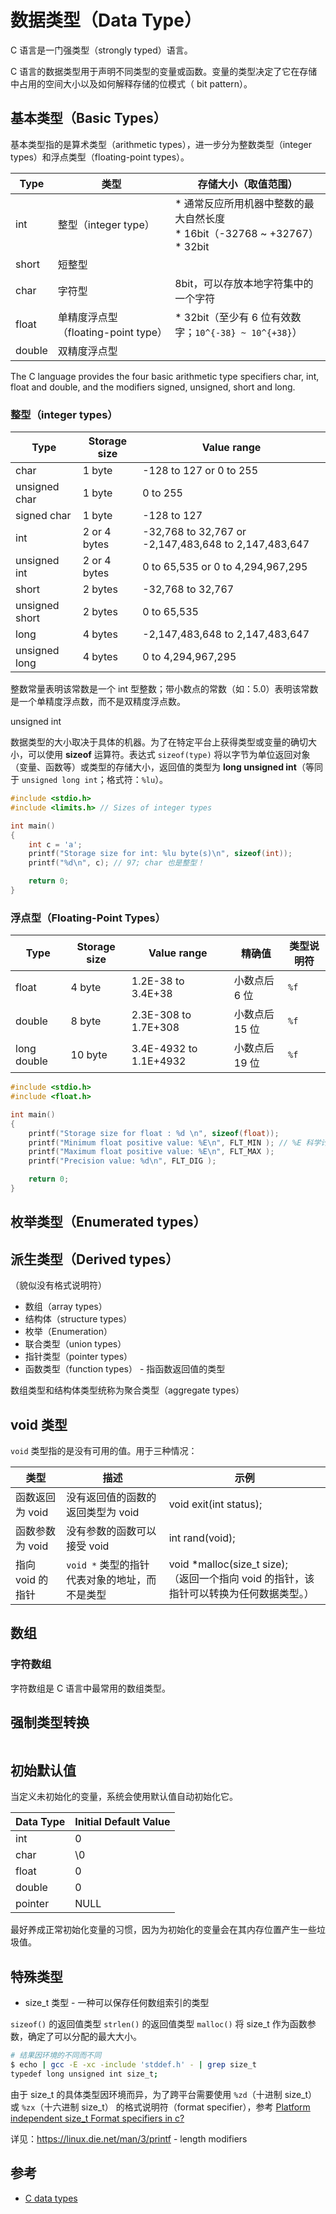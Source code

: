 # 数据类型（Data Type）

C 语言是一门强类型（strongly typed）语言。

C 语言的数据类型用于声明不同类型的变量或函数。变量的类型决定了它在存储中占用的空间大小以及如何解释存储的位模式（ bit pattern）。

## 基本类型（Basic Types）

基本类型指的是算术类型（arithmetic types），进一步分为整数类型（integer types）和浮点类型（floating-point types）。

| Type   | 类型                                | 存储大小（取值范围）                                                                |
| ------ | ----------------------------------- | ----------------------------------------------------------------------------------- |
| int    | 整型（integer type）                | * 通常反应所用机器中整数的最大自然长度 <br> * 16bit（-32768 ~ +32767） <br> * 32bit |
| short  | 短整型                              |                                                                                     |
| char   | 字符型                              | 8bit，可以存放本地字符集中的一个字符                                                |
| float  | 单精度浮点型（floating-point type） | * 32bit（至少有 6 位有效数字；`10^{-38} ~ 10^{+38}`）                               |
| double | 双精度浮点型                        |                                                                                     |

The C language provides the four basic arithmetic type specifiers char, int, float and double, and the modifiers signed, unsigned, short and long.

### 整型（integer types）

| Type           | Storage size | Value range                                          |
| -------------- | ------------ | ---------------------------------------------------- |
| char           | 1 byte       | -128 to 127 or 0 to 255                              |
| unsigned char  | 1 byte       | 0 to 255                                             |
| signed char    | 1 byte       | -128 to 127                                          |
| int            | 2 or 4 bytes | -32,768 to 32,767 or -2,147,483,648 to 2,147,483,647 |
| unsigned int   | 2 or 4 bytes | 0 to 65,535 or 0 to 4,294,967,295                    |
| short          | 2 bytes      | -32,768 to 32,767                                    |
| unsigned short | 2 bytes      | 0 to 65,535                                          |
| long           | 4 bytes      | -2,147,483,648 to 2,147,483,647                      |
| unsigned long  | 4 bytes      | 0 to 4,294,967,295                                   |

整数常量表明该常数是一个 int 型整数；带小数点的常数（如：5.0）表明该常数是一个单精度浮点数，而不是双精度浮点数。

unsigned int

数据类型的大小取决于具体的机器。为了在特定平台上获得类型或变量的确切大小，可以使用 **sizeof** 运算符。表达式 `sizeof(type)` 将以字节为单位返回对象（变量、函数等）或类型的存储大小，返回值的类型为 **long unsigned int**（等同于 `unsigned long int`；格式符：`%lu`）。

```c
#include <stdio.h>
#include <limits.h> // Sizes of integer types

int main()
{
    int c = 'a';
    printf("Storage size for int: %lu byte(s)\n", sizeof(int));
    printf("%d\n", c); // 97; char 也是整型！

    return 0;
}
```

### 浮点型（Floating-Point Types）

| Type        | Storage size | Value range            | 精确值         | 类型说明符 |
| ----------- | ------------ | ---------------------- | -------------- | ---------- |
| float       | 4 byte       | 1.2E-38 to 3.4E+38     | 小数点后 6 位  | `%f`       |
| double      | 8 byte       | 2.3E-308 to 1.7E+308   | 小数点后 15 位 | `%f`       |
| long double | 10 byte      | 3.4E-4932 to 1.1E+4932 | 小数点后 19 位 | `%f`       |

```c
#include <stdio.h>
#include <float.h>

int main()
{
    printf("Storage size for float : %d \n", sizeof(float));
    printf("Minimum float positive value: %E\n", FLT_MIN ); // %E 科学计数法
    printf("Maximum float positive value: %E\n", FLT_MAX );
    printf("Precision value: %d\n", FLT_DIG );

    return 0;
}

```

## 枚举类型（Enumerated types）

## 派生类型（Derived types）

（貌似没有格式说明符）

* 数组（array types）
* 结构体（structure types）
* 枚举（Enumeration）
* 联合类型（union types）
* 指针类型（pointer types）
* 函数类型（function types） - 指函数返回值的类型

数组类型和结构体类型统称为聚合类型（aggregate types）

## void 类型

`void` 类型指的是没有可用的值。用于三种情况：

| 类型             | 描述                                          | 示例                                                                                        |
| ---------------- | --------------------------------------------- | ------------------------------------------------------------------------------------------- |
| 函数返回为 void  | 没有返回值的函数的返回类型为 void             | void exit(int status);                                                                      |
| 函数参数为 void  | 没有参数的函数可以接受 void                   | int rand(void);                                                                             |
| 指向 void 的指针 | `void *` 类型的指针代表对象的地址，而不是类型 | void *malloc(size_t size); <br>（返回一个指向 void 的指针，该指针可以转换为任何数据类型。） |

## 数组

### 字符数组

字符数组是 C 语言中最常用的数组类型。

## 强制类型转换

```c
```

## 初始默认值

当定义未初始化的变量，系统会使用默认值自动初始化它。

| Data Type | Initial Default Value |
| --------- | --------------------- |
| int       | 0                     |
| char      | \0                    |
| float     | 0                     |
| double    | 0                     |
| pointer   | NULL                  |

最好养成正常初始化变量的习惯，因为为初始化的变量会在其内存位置产生一些垃圾值。

## 特殊类型

* size_t 类型 - 一种可以保存任何数组索引的类型

`sizeof()` 的返回值类型
`strlen()` 的返回值类型
`malloc()` 将 size_t 作为函数参数，确定了可以分配的最大大小。

```bash
# 结果因环境的不同而不同
$ echo | gcc -E -xc -include 'stddef.h' - | grep size_t
typedef long unsigned int size_t;
```

由于 size_t 的具体类型因环境而异，为了跨平台需要使用 `%zd`（十进制 size_t） 或 `%zx`（十六进制 size_t） 的格式说明符（format specifier），参考 [Platform independent size_t Format specifiers in c?](https://stackoverflow.com/questions/2125845/platform-independent-size-t-format-specifiers-in-c)

详见：<https://linux.die.net/man/3/printf> - length modifiers

## 参考

* [C data types](https://en.wikipedia.org/wiki/C_data_types)